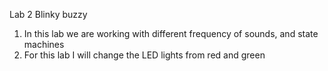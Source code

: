Lab 2 Blinky buzzy

1. In this lab we are working with different frequency of sounds, and state machines
2. For this lab I will change the LED lights from red and green
